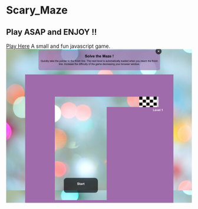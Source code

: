 # Scary_Maze
## Play ASAP and ENJOY !!
[Play Here](https://mazify.netlify.app/)
A small and fun javascript game.
![alt text](https://github.com/Pratham660/Scary_Maze/blob/master/front.png?raw=true)
